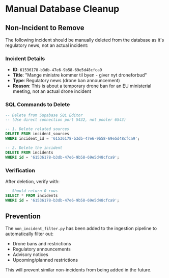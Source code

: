 # Manual Database Cleanup

## Non-Incident to Remove

The following incident should be manually deleted from the database as it's regulatory news, not an actual incident:

### Incident Details
- **ID**: `61536178-b3db-47e6-9b58-69e5d48cfca9`
- **Title**: "Mange ministre kommer til byen - giver nyt droneforbud"
- **Type**: Regulatory news (drone ban announcement)
- **Reason**: This is about a temporary drone ban for an EU ministerial meeting, not an actual drone incident

### SQL Commands to Delete

```sql
-- Delete from Supabase SQL Editor
-- (Use direct connection port 5432, not pooler 6543)

-- 1. Delete related sources
DELETE FROM incident_sources
WHERE incident_id = '61536178-b3db-47e6-9b58-69e5d48cfca9';

-- 2. Delete the incident
DELETE FROM incidents
WHERE id = '61536178-b3db-47e6-9b58-69e5d48cfca9';
```

### Verification

After deletion, verify with:

```sql
-- Should return 0 rows
SELECT * FROM incidents
WHERE id = '61536178-b3db-47e6-9b58-69e5d48cfca9';
```

## Prevention

The `non_incident_filter.py` has been added to the ingestion pipeline to automatically filter out:
- Drone bans and restrictions
- Regulatory announcements
- Advisory notices
- Upcoming/planned restrictions

This will prevent similar non-incidents from being added in the future.
